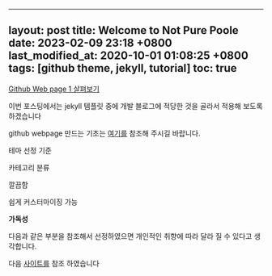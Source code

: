 ----
layout: post
title: Welcome to Not Pure Poole
date: 2023-02-09 23:18 +0800
last_modified_at: 2020-10-01 01:08:25 +0800
tags: [github theme, jekyll, tutorial]
toc:  true
----
 [Github Web page 1 살펴보기](https://modu.notion.site/1af04c28f6e84b559f992afd6e6c7d57)

이번 포스팅에서는 jekyll 템플릿 중에 개발 블로그에 적당한 것을 골라서 적용해 보도록 하겠습니다

github webpage 만드는 기초는  [여기를](https://tkbigdata.github.io/github/webpage/2022/05/04/github-webpage_1.html) 참조해 주시길 바랍니다.

테마 선정 기준

카테고리 분류

깔끔함

쉽게 커스터마이징 가능

**가독성**

다음과 같은 부분을 참조해서 선정하였으면 개인적인 취향에 따라 달라 질 수 있다고 생각합니다.

다음 [사이트를](http://jekyllthemes.org/) 참조 하였습니다